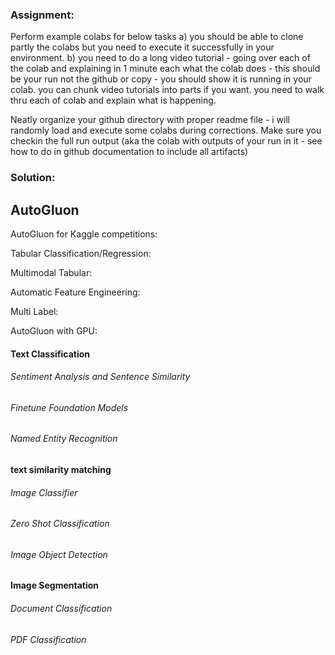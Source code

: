 ### **Assignment**:

Perform example colabs for below tasks 
a) you should be able to clone partly the colabs but you need to execute it successfully in your environment.
b) you need to do a long video tutorial - going over each of the colab and explaining in 1 minute each what the colab does - this should be your run not the github or copy - you should show it is running in your colab.  you can chunk video tutorials into parts if you want. you need to walk thru each of  colab and explain what is happening.

Neatly organize your github directory with proper readme file - i will randomly load and execute some colabs during corrections. 
Make sure you checkin the full run output (aka the colab with outputs of your run in it - see how to do in github documentation to include all artifacts)

### **Solution**:

## **AutoGluon**

AutoGluon for Kaggle competitions:

Tabular Classification/Regression:

Multimodal Tabular:

Automatic Feature Engineering:

Multi Label:

AutoGluon with GPU:

#### Text Classification

###### Sentiment Analysis and Sentence Similarity

###### Finetune Foundation Models

###### Named Entity Recognition

#### text similarity matching

###### Image Classifier

###### Zero Shot Classification

###### Image Object Detection

#### Image Segmentation


###### Document Classification

###### PDF Classification



